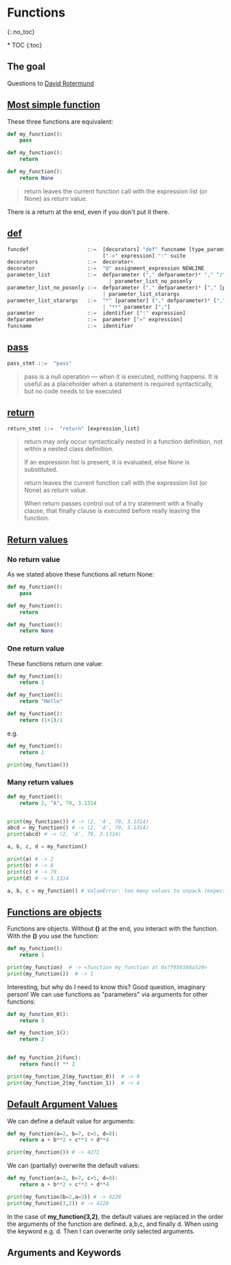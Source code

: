 # Functions
{:.no_toc}

<nav markdown="1" class="toc-class">
* TOC
{:toc}
</nav>

## The goal



Questions to [David Rotermund](mailto:davrot@uni-bremen.de)

## [Most simple function](https://docs.python.org/3/tutorial/controlflow.html#defining-functions)

These three functions are equivalent: 

```python
def my_function():
    pass

def my_function():
    return

def my_function():
    return None
```

> return leaves the current function call with the expression list (or None) as return value.

There is a return at the end, even if you don't put it there. 

## [def](https://docs.python.org/3/reference/compound_stmts.html?highlight=funcdef#function-definitions) 

```python
funcdef                   ::=  [decorators] "def" funcname [type_params] "(" [parameter_list] ")"
                               ["->" expression] ":" suite
decorators                ::=  decorator+
decorator                 ::=  "@" assignment_expression NEWLINE
parameter_list            ::=  defparameter ("," defparameter)* "," "/" ["," [parameter_list_no_posonly]]
                                 | parameter_list_no_posonly
parameter_list_no_posonly ::=  defparameter ("," defparameter)* ["," [parameter_list_starargs]]
                               | parameter_list_starargs
parameter_list_starargs   ::=  "*" [parameter] ("," defparameter)* ["," ["**" parameter [","]]]
                               | "**" parameter [","]
parameter                 ::=  identifier [":" expression]
defparameter              ::=  parameter ["=" expression]
funcname                  ::=  identifier
```

## [pass](https://docs.python.org/3/reference/simple_stmts.html#the-pass-statement)

```python
pass_stmt ::=  "pass"
```

> pass is a null operation — when it is executed, nothing happens. It is useful as a placeholder when a statement is required syntactically, but no code needs to be executed
> 

## [return](https://docs.python.org/3/reference/simple_stmts.html#the-return-statement)

```python
return_stmt ::=  "return" [expression_list]
```

> return may only occur syntactically nested in a function definition, not within a nested class definition.
>
> If an expression list is present, it is evaluated, else None is substituted.
>
> return leaves the current function call with the expression list (or None) as return value.
>
> When return passes control out of a try statement with a finally clause, that finally clause is executed before really leaving the function.

## [Return values​](https://docs.python.org/3/reference/simple_stmts.html#return)

### No return value
As we stated above these functions all return None:

```python
def my_function():
    pass

def my_function():
    return

def my_function():
    return None
```

### One return value
These functions return one value:

```python
def my_function():
    return 1

def my_function():
    return "Hello"

def my_function():
    return (1+1)/1
```

e.g. 

```python
def my_function():
    return 1

print(my_function())
```

### Many return values

```python
def my_function():
    return 2, "A", 79, 3.1314


print(my_function()) # -> (2, 'A', 79, 3.1314)
abcd = my_function() # -> (2, 'A', 79, 3.1314)
print(abcd) # -> (2, 'A', 79, 3.1314)

a, b, c, d = my_function()

print(a) # -> 2
print(b) # -> A
print(c) # -> 79
print(d) # -> 3.1314

a, b, c = my_function() # ValueError: too many values to unpack (expected 3)
```
## [Functions are objects](https://docs.python.org/3/tutorial/controlflow.html#defining-functions)

Functions are objects. Without **()** at the end, you interact with the function. With the **()** you use the function: 

```python
def my_function():
    return 1

print(my_function)  # -> <function my_function at 0x7f956166a520>
print(my_function())  # -> 1
```

Interesting, but why do I need to know this? Good question, imaginary person! We can use functions as "parameters" via arguments for other functions: 

```python
def my_function_0():
    return 3

def my_function_1():
    return 2


def my_function_2(func):
    return func() ** 2

print(my_function_2(my_function_0))  # -> 9
print(my_function_2(my_function_1))  # -> 4
```

## [Default Argument Values](https://docs.python.org/3/tutorial/controlflow.html#default-argument-values)

We can define a default value for arguments: 

```python
def my_function(a=2, b=7, c=5, d=8):
    return a + b**2 + c**3 + d**4

print(my_function()) # -> 4272
```

We can (partially) overwrite the default values: 

```python
def my_function(a=2, b=7, c=5, d=8):
    return a + b**2 + c**3 + d**4

print(my_function(b=2,a=3)) # -> 4228
print(my_function(3,2)) # -> 4228
```

In the case of **my_function(3,2)**, the default values are replaced in the order the arguments of the function are defined. a,b,c, and finally d. When using the keyword e.g. d. Then I can overwrite only selected arguments.

## Arguments and Keywords


